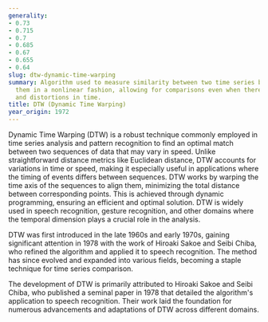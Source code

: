 ```yaml
---
generality:
- 0.73
- 0.715
- 0.7
- 0.685
- 0.67
- 0.655
- 0.64
slug: dtw-dynamic-time-warping
summary: Algorithm used to measure similarity between two time series by aligning
  them in a nonlinear fashion, allowing for comparisons even when there are shifts
  and distortions in time.
title: DTW (Dynamic Time Warping)
year_origin: 1972
---
```


Dynamic Time Warping (DTW) is a robust technique commonly employed in time series analysis and pattern recognition to find an optimal match between two sequences of data that may vary in speed. Unlike straightforward distance metrics like Euclidean distance, DTW accounts for variations in time or speed, making it especially useful in applications where the timing of events differs between sequences. DTW works by warping the time axis of the sequences to align them, minimizing the total distance between corresponding points. This is achieved through dynamic programming, ensuring an efficient and optimal solution. DTW is widely used in speech recognition, gesture recognition, and other domains where the temporal dimension plays a crucial role in the analysis.

DTW was first introduced in the late 1960s and early 1970s, gaining significant attention in 1978 with the work of Hiroaki Sakoe and Seibi Chiba, who refined the algorithm and applied it to speech recognition. The method has since evolved and expanded into various fields, becoming a staple technique for time series comparison.

The development of DTW is primarily attributed to Hiroaki Sakoe and Seibi Chiba, who published a seminal paper in 1978 that detailed the algorithm's application to speech recognition. Their work laid the foundation for numerous advancements and adaptations of DTW across different domains.
